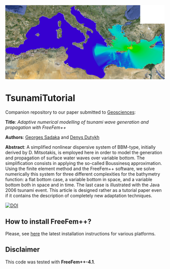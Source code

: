 ![Radiation diagram](https://github.com/dutykh/TsunamiTutorial/blob/master/GraphicalAbstractSmall.png)

# TsunamiTutorial

Companion repository to our paper submitted to [Geosciences](https://www.mdpi.com/journal/geosciences):

**Title**: *Adaptive numerical modelling of tsunami wave generation and propagation with FreeFem++*

**Authors**: [Georges Sadaka](http://www.georges-sadaka.fr/web_page/index.html) and [Denys Dutykh](http://www.denys-dutykh.com/)

**Abstract**: A simplified nonlinear dispersive system of BBM-type, initially derived by D. Mitsotakis, is employed here in order to model the generation and propagation of surface water waves over variable bottom. The simplification consists in applying the so-called Boussinesq approximation. Using the finite element method and the FreeFem++ software, we solve numerically this system for three different complexities for the bathymetry function: a flat bottom case, a variable bottom in space, and a variable bottom both in space and in time. The last case is illustrated with the Java 2006 tsunami event. This article is designed rather as a tutorial paper even if it contains the description of completely new adaptation techniques.

[![DOI](https://zenodo.org/badge/284060489.svg)](https://zenodo.org/badge/latestdoi/284060489)

## How to install FreeFem++?

Please, see [here](https://doc.freefem.org/introduction/installation.html) the latest installation instructions for various platforms.

## Disclaimer

This code was tested with **FreeFem++-4.1**.
